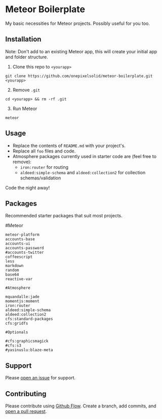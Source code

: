 # Meteor Boilerplate

My basic necessities for Meteor projects. Possibly useful for you too.

## Installation

Note: Don't add to an existing Meteor app, this will create your initial app and folder structure.

1. Clone this repo to `<yourapp>`

  `git clone https://github.com/onepixelsolid/meteor-boilerplate.git <yourapp>`

2. Remove `.git`

  `cd <yourapp> && rm -rf .git`

3. Run Meteor

  `meteor`

## Usage

* Replace the contents of `README.md` with your project's.
* Replace all `foo` files and code.
* Atmosphere packages currently used in starter code are (feel free to remove):
  * `iron:router` for routing
  * `aldeed:simple-schema` and `aldeed:collection2` for collection schemas/validation

Code the night away!

## Packages

Recommended starter packages that suit most projects.

  #Meteor

	meteor-platform
	accounts-base
	accounts-ui
	accounts-password
	#accounts-twitter
	coffeescript
	less
	markdown
	random
	base64
	reactive-var

	#Atmosphere

	mquandalle:jade
	momentjs:moment
	iron:router
	aldeed:simple-schema
	aldeed:collection2
	cfs:standard-packages
	cfs:gridfs

	#Optionals

	#cfs:graphicsmagick
	#cfs:s3
	#yasinuslu:blaze-meta

## Support

Please [open an issue](https://github.com/onepixelsolid/meteor-boilerplate/issues/new) for support.

## Contributing

Please contribute using [Github Flow](https://guides.github.com/introduction/flow/). Create a branch, add commits, and [open a pull request](https://github.com/onepixelsolid/meteor-boilerplate/compare/).